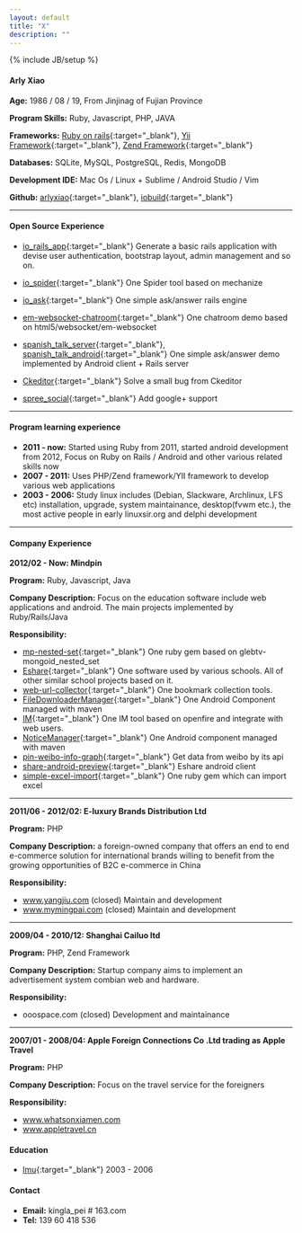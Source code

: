 ```yaml
---
layout: default
title: "X"
description: ""
---
```

{% include JB/setup %}


#### Arly Xiao

**Age:** 1986 / 08 / 19, From Jinjinag of Fujian Province

**Program Skills:** Ruby, Javascript, PHP, JAVA

**Frameworks:** 
[Ruby on rails](http://rubyonrails.org/){:target="_blank"}, 
[Yii Framework](http://www.yiiframework.com/){:target="_blank"}, 
[Zend Framework](http://framework.zend.com/){:target="_blank"}

**Databases:** SQLite, MySQL, PostgreSQL, Redis, MongoDB

**Development IDE:** Mac Os / Linux + Sublime / Android Studio / Vim



**Github:** 
[arlyxiao](https://github.com/arlyxiao){:target="_blank"}, 
[iobuild](https://github.com/iobuild){:target="_blank"}



***




#### Open Source Experience

* [io_rails_app](https://github.com/iobuild/io_rails_app){:target="_blank"} Generate a basic rails application with devise user authentication, bootstrap layout, admin management and so on.

* [io_spider](https://github.com/iobuild/io_spider){:target="_blank"} One Spider tool based on mechanize
* [io_ask](https://github.com/iobuild/io_ask){:target="_blank"} One simple ask/answer rails engine
* [em-websocket-chatroom](https://github.com/arlyxiao/em-websocket-chatroom){:target="_blank"} One chatroom demo based on html5/websocket/em-websocket 
* [spanish_talk_server](https://github.com/arlyxiao/spanish_talk_server){:target="_blank"}, [spanish_talk_android](https://github.com/arlyxiao/spanish_talk_android){:target="_blank"} One simple ask/answer demo implemented by Android client + Rails server
* [Ckeditor](https://github.com/galetahub/ckeditor/pull/489){:target="_blank"} Solve a small bug from Ckeditor
* [spree_social](https://github.com/spree-contrib/spree_social/pull/45){:target="_blank"} Add google+ support



***



#### Program learning experience
* **2011 - now:** Started using Ruby from 2011,  started android development from 2012, Focus on Ruby on Rails / Android and other various related skills now
* **2007 - 2011:**  Uses PHP/Zend framework/YII framework to develop various web applications
* **2003 - 2006:**  Study linux includes (Debian, Slackware, Archlinux, LFS etc) installation, upgrade, system maintainance, desktop(fvwm etc.), the most active people in early linuxsir.org and delphi development


***




#### Company Experience
**2012/02 - Now: Mindpin**

**Program:** Ruby, Javascript, Java

**Company Description:** Focus on the education software include web applications and android. The main projects implemented by Ruby/Rails/Java

**Responsibility:**

* [mp-nested-set](https://github.com/mindpin/mp-nested-set){:target="_blank"} One ruby gem based on glebtv-mongoid_nested_set
* [Eshare](https://github.com/mindpin/eshare){:target="_blank"} One software used by various schools. All of other similar school projects based on it.
* [web-url-collector](https://github.com/mindpin/web-url-collector){:target="_blank"} One bookmark collection tools.
* [FileDownloaderManager](https://github.com/mindpin/FileDownloaderManager){:target="_blank"} One Android Component managed with maven
* [IM](https://github.com/mindpin/knowledge-space-net-lib/wiki/%E5%9C%A8%E7%8E%B0%E6%9C%89web%E6%9C%8D%E5%8A%A1%E4%B8%8B%E9%83%A8%E7%BD%B2openfire%E5%B9%B6%E6%95%B4%E5%90%88%E7%94%A8%E6%88%B7%E7%9A%84%E6%96%B9%E6%A1%88){:target="_blank"} One IM tool based on openfire and integrate with web users.
* [NoticeManager](https://github.com/mindpin/NoticeManager){:target="_blank"} One Android component managed with maven
* [pin-weibo-info-graph](https://github.com/mindpin/pin-weibo-info-graph){:target="_blank"} Get data from weibo by its api
* [share-android-preview](https://github.com/mindpin/eshare-android-preview){:target="_blank"} Eshare android client
* [simple-excel-import](https://github.com/mindpin/simple-excel-import){:target="_blank"} One ruby gem which can import excel


***

**2011/06 - 2012/02: E-luxury Brands Distribution Ltd**

**Program:** PHP

**Company Description:** a foreign-owned company that offers an end to end e-commerce solution for international brands willing to benefit from the growing opportunities of B2C e-commerce in China

**Responsibility:**

* www.yangjiu.com (closed) Maintain and development
* www.mymingpai.com (closed) Maintain and development


***



**2009/04 - 2010/12: Shanghai Cailuo ltd**

**Program:** PHP, Zend Framework

**Company Description:** Startup company aims to implement an advertisement system combian web and hardware.

**Responsibility:**

* ooospace.com (closed) Development and maintainance




***



**2007/01 - 2008/04: Apple Foreign Connections Co .Ltd trading as Apple Travel**

**Program:** PHP

**Company Description:** Focus on the travel service for the foreigners

**Responsibility:**

* www.whatsonxiamen.com
* www.appletravel.cn



#### Education
* [lmu](http://www.lmu.cn){:target="_blank"} 2003 - 2006




#### Contact
* **Email:** kingla_pei # 163.com
* **Tel:** 139 60 418 536

